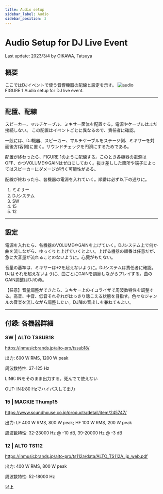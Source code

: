 ```yaml
---
title: Audio setup
sidebar_label: Audio
sidebar_position: 3
---
```

# Audio Setup for DJ Live Event
Last update: 2023/3/4 by OIKAWA, Tatsuya
## 概要
ここではDJイベントで使う音響機器の配線と設定を示す。
![audio](https://media.discordapp.net/attachments/982839912887877716/1081445858614190090/image.png?width=719&height=567)  
FIGURE 1 Audio setup for DJ live event.

---

## 配置、配線
スピーカー、マルチケーブル、ミキサー筐体を配置する。電源やケーブルはまだ接続しない。
この配置はイベントごとに異なるので、責任者に確認。

一般には、DJ機器、スピーカー、マルチケーブルをステージ側、ミキサーを対面後方(客側)に置く。サウンドチェックを円滑にするためである。

配置が終わったら、FIGURE 1のように配線する。このとき各機器の電源はOFF、かつVOLUMEやGAINはゼロにしておく。抜き差しした箇所や端子によってはスピーカーにダメージが行く可能性がある。

配線が終わったら、各機器の電源を入れていく。順番は必ず以下の通りに。
1. ミキサー
2. DJシステム
3. SW
4. 15
5. 12

---

## 設定
電源を入れたら、各機器のVOLUMEやGAINを上げていく。DJシステム上で何か曲を流しながら、ゆっくりと上げていくとよい。上げる機器の順番は任意だが、急に大音量が流れることのないように。心臓がもたない。

音量の基準は、ミキサーは+2を超えないように。DJシステムは責任者に確認。DJはそれを超えないように、曲ごとにGAINを調節しながらプレイする。曲のGAIN調整はDJの命。

【任意】音量調整ができたら、ミキサー上のイコライザで周波数特性を調整する。高音、中音、低音それぞれがはっきり聴こえる状態を目指す。色々なジャンルの音楽を流しながら調整したい。DJ陣の音出しを兼ねてもよい。

---

## 付録: 各機器詳細

### SW | ALTO TSSUB18
https://inmusicbrands.jp/alto-pro/tssub18/

出力: 600 W RMS, 1200 W peak

周波数特性: 37-125 Hz

LINK: INをそのまま出力する。死んでて使えない

OUT: INを80 Hzでハイパスして出力

### 15 | MACKIE Thump15
https://www.soundhouse.co.jp/products/detail/item/245747/

出力: LF 400 W RMS, 800 W peak; HF 100 W RMS, 200 W peak

周波数特性: 32-23000 Hz @ -10 dB, 39-20000 Hz @ -3 dB

### 12 | ALTO TS112
https://inmusicbrands.jp/alto-pro/ts112a/data/ALTO_TS112A_jp_web.pdf

出力: 400 W RMS, 800 W peak

周波数特性: 52-18000 Hz

以上